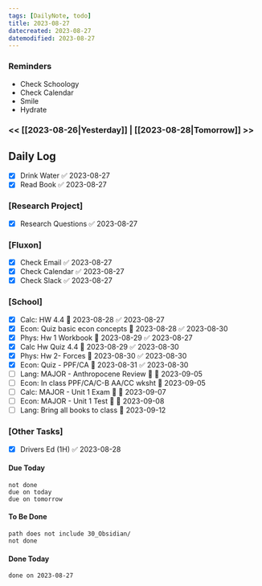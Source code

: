 ```yaml
---
tags: [DailyNote, todo]
title: 2023-08-27
datecreated: 2023-08-27
datemodified: 2023-08-27
---
```


### Reminders
- Check Schoology
- Check Calendar
- Smile
- Hydrate

### << [[2023-08-26|Yesterday]] | [[2023-08-28|Tomorrow]] >>

## Daily Log

- [x] Drink Water ✅ 2023-08-27
- [x] Read Book ✅ 2023-08-27

### [Research Project]

 - [x] Research Questions ✅ 2023-08-27

### [Fluxon]

- [x] Check Email ✅ 2023-08-27
- [x] Check Calendar ✅ 2023-08-27
- [x] Check Slack ✅ 2023-08-27

### [School]

- [x] Calc: HW 4.4 📅 2023-08-28 ✅ 2023-08-27
- [x] Econ: Quiz basic econ concepts 📅 2023-08-28 ✅ 2023-08-30
- [x] Phys: Hw 1 Workbook 📅 2023-08-29 ✅ 2023-08-27
- [x] Calc Hw Quiz 4.4 📅 2023-08-29 ✅ 2023-08-30
- [x] Phys: Hw 2- Forces 📅 2023-08-30 ✅ 2023-08-30
- [x] Econ: Quiz - PPF/CA 📅 2023-08-31 ✅ 2023-08-30
- [ ] Lang: MAJOR - Anthropocene Review 🔺 📅 2023-09-05
- [ ] Econ: In class PPF/CA/C-B AA/CC wksht 📅 2023-09-05
- [ ] Calc: MAJOR - Unit 1 Exam 🔺 📅 2023-09-07
- [ ] Econ: MAJOR - Unit 1 Test 🔺 📅 2023-09-08
- [ ] Lang: Bring all books to class 📅 2023-09-12

### [Other Tasks]

- [x] Drivers Ed (1H) ✅ 2023-08-28

#### Due Today

```tasks
not done
due on today
due on tomorrow
```

#### To Be Done

```tasks
path does not include 30_Obsidian/
not done
```

#### Done Today

```tasks
done on 2023-08-27
```